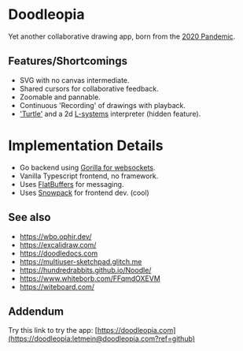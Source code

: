 # Doodleopia

Yet another collaborative drawing app, born from the [2020 Pandemic](https://en.wikipedia.org/wiki/COVID-19_pandemic).

## Features/Shortcomings

- SVG with no canvas intermediate.
- Shared cursors for collaborative feedback.
- Zoomable and pannable.
- Continuous 'Recording' of drawings with playback.
- ['Turtle'](https://en.wikipedia.org/wiki/Turtle_graphics) and a 2d [L-systems](https://en.wikipedia.org/wiki/L-system) interpreter (hidden feature).

# Implementation Details

- Go backend using [Gorilla for websockets](https://www.gorillatoolkit.org/pkg/websocket).
- Vanilla Typescript frontend, no framework.
- Uses [FlatBuffers](https://google.github.io/flatbuffers/) for messaging.
- Uses [Snowpack](https://snowpack.dev) for frontend dev. (cool)

## See also

- https://wbo.ophir.dev/
- https://excalidraw.com/
- https://doodledocs.com
- https://multiuser-sketchpad.glitch.me
- https://hundredrabbits.github.io/Noodle/
- https://www.whiteborb.com/FFqmdOXEVM
- https://witeboard.com/

## Addendum

Try this link to try the app: [https://doodleopia.com](https://doodleopia:letmein@doodleopia.com?ref=github)
